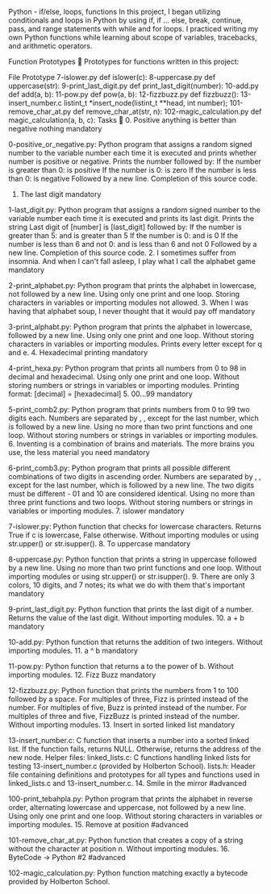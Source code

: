 Python - if/else, loops, functions
In this project, I began utilizing conditionals and loops in Python by using if, if ... else, break, continue, pass, and range statements with while and for loops. I practiced writing my own Python functions while learning about scope of variables, tracebacks, and arithmetic operators.

Function Prototypes 💾
Prototypes for functions written in this project:

File	Prototype
7-islower.py	def islower(c):
8-uppercase.py	def uppercase(str):
9-print_last_digit.py	def print_last_digit(number):
10-add.py	def add(a, b):
11-pow.py	def pow(a, b):
12-fizzbuzz.py	def fizzbuzz():
13-insert_number.c	listint_t *insert_node(listint_t **head, int number);
101-remove_char_at.py	def remove_char_at(str, n):
102-magic_calculation.py	def magic_calculation(a, b, c):
Tasks 📃
0. Positive anything is better than negative nothing mandatory

0-positive_or_negative.py: Python program that assigns a random signed number to the variable number each time it is executed and prints whether number is positive or negative.
Prints the number followed by:
If the number is greater than 0: is positive
If the number is 0: is zero
If the number is less than 0: is negative
Followed by a new line.
Completion of this source code.
1. The last digit mandatory

1-last_digit.py: Python program that assigns a random signed number to the variable number each time it is executed and prints its last digit.
Prints the string Last digit of [number] is [last_digit] followed by:
If the number is greater than 5: and is greater than 5
If the number is 0: and is 0
If the number is less than 6 and not 0: and is less than 6 and not 0
Followed by a new line.
Completion of this source code.
2. I sometimes suffer from insomnia. And when I can't fall asleep, I play what I call the alphabet game mandatory

2-print_alphabet.py: Python program that prints the alphabet in lowercase, not followed by a new line.
Using only one print and one loop.
Storing characters in variables or importing modules not allowed.
3. When I was having that alphabet soup, I never thought that it would pay off mandatory

3-print_alphabt.py: Python program that prints the alphabet in lowercase, followed by a new line.
Using only one print and one loop.
Without storing characters in variables or importing modules.
Prints every letter except for q and e.
4. Hexadecimal printing mandatory

4-print_hexa.py: Python program that prints all numbers from 0 to 98 in decimal and hexadecimal.
Using only one print and one loop.
Without storing numbers or strings in variables or importing modules.
Printing format: [decimal] = [hexadecimal]
5. 00...99 mandatory

5-print_comb2.py: Python program that prints numbers from 0 to 99 two digits each.
Numbers are separated by , , except for the last number, which is followed by a new line.
Using no more than two print functions and one loop.
Without storing numbers or strings in variables or importing modules.
6. Inventing is a combination of brains and materials. The more brains you use, the less material you need mandatory

6-print_comb3.py: Python program that prints all possible different combinations of two digits in ascending order.
Numbers are separated by , , except for the last number, which is followed by a new line.
The two digits must be different - 01 and 10 are considered identical.
Using no more than three print functions and two loops.
Without storing numbers or strings in variables or importing modules.
7. islower mandatory

7-islower.py: Python function that checks for lowercase characters.
Returns True if c is lowercase, False otherwise.
Without importing modules or using str.upper() or str.isupper().
8. To uppercase mandatory

8-uppercase.py: Python function that prints a string in uppercase followed by a new line.
Using no more than two print functions and one loop.
Without importing modules or using str.upper() or str.isupper().
9. There are only 3 colors, 10 digits, and 7 notes; its what we do with them that's important mandatory

9-print_last_digit.py: Python function that prints the last digit of a number.
Returns the value of the last digit.
Without importing modules.
10. a + b mandatory

10-add.py: Python function that returns the addition of two integers.
Without importing modules.
11. a ^ b mandatory

11-pow.py: Python function that returns a to the power of b.
Without importing modules.
12. Fizz Buzz mandatory

12-fizzbuzz.py: Python function that prints the numbers from 1 to 100 followed by a space.
For multiples of three, Fizz is printed instead of the number.
For multiples of five, Buzz is printed instead of the number.
For multiples of three and five, FizzBuzz is printed instead of the number.
Without importing modules.
13. Insert in sorted linked list mandatory

13-insert_number.c: C function that inserts a number into a sorted linked list.
If the function fails, returns NULL.
Otherwise, returns the address of the new node.
Helper files:
linked_lists.c: C functions handling linked lists for testing 13-insert_number.c (provided by Holberton School).
lists.h: Header file containing definitions and prototypes for all types and functions used in linked_lists.c and 13-insert_number.c.
14. Smile in the mirror #advanced

100-print_tebahpla.py: Python program that prints the alphabet in reverse order, alternating lowercase and uppercase, not followed by a new line.
Using only one print and one loop.
Without storing characters in variables or importing modules.
15. Remove at position #advanced

101-remove_char_at.py: Python function that creates a copy of a string without the character at position n.
Without importing modules.
16. ByteCode -> Python #2 #advanced

102-magic_calculation.py: Python function matching exactly a bytecode provided by Holberton School.
